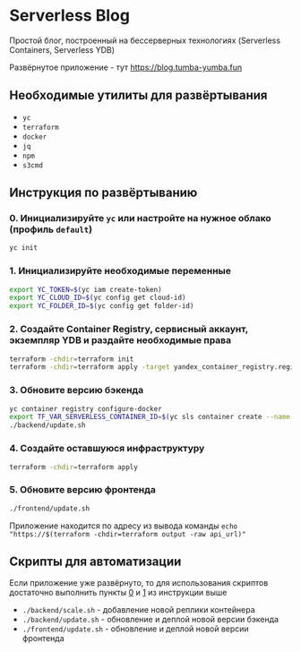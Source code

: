 # Serverless Blog

Простой блог, построенный на бессерверных технологиях (Serverless Containers, Serverless YDB)

Развёрнутое приложение - тут https://blog.tumba-yumba.fun

## Необходимые утилиты для развёртывания

- `yc`
- `terraform`
- `docker`
- `jq`
- `npm`
- `s3cmd`

## Инструкция по развёртыванию

### 0. Инициализируйте `yc` или настройте на нужное облако (профиль `default`)

```sh
yc init
```

### 1. Инициализируйте необходимые переменные

```sh
export YC_TOKEN=$(yc iam create-token)
export YC_CLOUD_ID=$(yc config get cloud-id)
export YC_FOLDER_ID=$(yc config get folder-id)
```

### 2. Создайте Container Registry, сервисный аккаунт, экземпляр YDB и раздайте необходимые права

```sh
terraform -chdir=terraform init
terraform -chdir=terraform apply -target yandex_container_registry.registry -target yandex_iam_service_account.service_account -target yandex_ydb_database_serverless.ydb -target yandex_resourcemanager_folder_iam_member.roles 
```

### 3. Обновите версию бэкенда

```sh
yc container registry configure-docker
export TF_VAR_SERVERLESS_CONTAINER_ID=$(yc sls container create --name serverless-blog --format json | jq -r '.id')
./backend/update.sh
```

### 4. Создайте оставшуюся инфраструктуру

```sh
terraform -chdir=terraform apply
```

### 5. Обновите версию фронтенда

```sh
./frontend/update.sh
```

Приложение находится по адресу из вывода команды `echo "https://$(terraform -chdir=terraform output -raw api_url)"`

## Скрипты для автоматизации

Если приложение уже развёрнуто, то для использования скриптов достаточно выполнить пункты [0](#0-инициализируйте-yc-или-настройте-на-нужное-облако) и [1](#1-инициализируйте-необходимые-переменные) из инструкции выше

- `./backend/scale.sh` - добавление новой реплики контейнера
- `./backend/update.sh` - обновление и деплой новой версии бэкенда
- `./frontend/update.sh` - обновление и деплой новой версии фронтенда